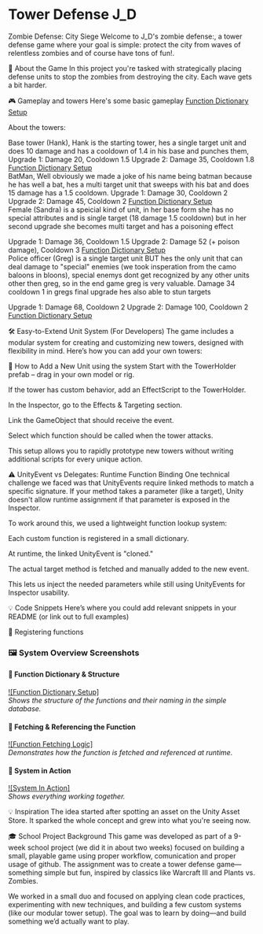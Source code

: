 # Tower Defense J_D
Zombie Defense: City Siege
Welcome to J_D's zombie defense:, a tower defense game where your goal is simple: protect the city from waves of relentless zombies and of course have tons of fun!. 

🧟 About the Game
In this project you're tasked with strategically placing defense units to stop the zombies from destroying the city. Each wave gets a bit harder.


🎮 Gameplay and towers
Here's some basic gameplay
[Function Dictionary Setup](Images/Gameplay.png)  

About the towers:

Base tower (Hank),
Hank is the starting tower, hes a single target unit and does 10 damage and has a cooldown of 1.4 in his base and punches them, 
Upgrade 1: Damage 20, Cooldown 1.5 
Upgrade 2: Damage 35, Cooldown 1.8
[Function Dictionary Setup](Assets/Screenschots/BaseTower%20Variant.png)  
BatMan,
Well obviously we made a joke of his name being batman because he has well a bat, hes a multi target unit that sweeps with his bat and does 15 damage has a 1.5 cooldown.
Upgrade 1: Damage 30, Cooldown 2
Upgrade 2: Damage 45, Cooldown 2
[Function Dictionary Setup](Assets/Screenschots/BatMan%20Variant.png)  
Female (Sandra) is a speicial kind of unit, in her base form she has no special attributes and is single target (18 damage 1.5 cooldown) but in her second upgrade she becomes multi target and has a poisoning effect

Upgrade 1: Damage 36, Cooldown 1.5
Upgrade 2: Damage 52 (+ poison damage), Cooldown 3
[Function Dictionary Setup](Assets/Screenschots/Female.png)  
Police officer (Greg) is a single target unit BUT hes the only unit that can deal damage to "special" enemies (we took insperation from the camo baloons in bloons), special enemys dont get recognized by any other units other then greg, so in the end game greg is very valuable. Damage 34 cooldown 1 in gregs final upgrade hes also able to stun targets

Upgrade 1: Damage 68, Cooldown 2
Upgrade 2: Damage 100, Cooldown 2
[Function Dictionary Setup](Assets/Screenschots/PoliceOfficer%20Variant.png)  

🛠️ Easy-to-Extend Unit System (For Developers)
The game includes a modular system for creating and customizing new towers, designed with flexibility in mind. Here’s how you can add your own towers:

🔧 How to Add a New Unit using the system
Start with the TowerHolder prefab – drag in your own model or rig.

If the tower has custom behavior, add an EffectScript to the TowerHolder.

In the Inspector, go to the Effects & Targeting section.

Link the GameObject that should receive the event.

Select which function should be called when the tower attacks.

This setup allows you to rapidly prototype new towers without writing additional scripts for every unique action.

⚠️ UnityEvent vs Delegates: Runtime Function Binding
One technical challenge we faced was that UnityEvents require linked methods to match a specific signature. If your method takes a parameter (like a target), Unity doesn't allow runtime assignment if that parameter is exposed in the Inspector.

To work around this, we used a lightweight function lookup system:

Each custom function is registered in a small dictionary.

At runtime, the linked UnityEvent is "cloned."

The actual target method is fetched and manually added to the new event.

This lets us inject the needed parameters while still using UnityEvents for Inspector usability.

💡 Code Snippets
Here’s where you could add relevant snippets in your README (or link out to full examples)



🔹  Registering functions
### 🖼️ System Overview Screenshots

#### 📂 Function Dictionary & Structure  
[![Function Dictionary Setup]](images/SimpleDataBase.png)  
*Shows the structure of the functions and their naming in the simple database.*

#### 🔁 Fetching & Referencing the Function  
[![Function Fetching Logic]](Images/ConvertToString.png)  
*Demonstrates how the function is fetched and referenced at runtime.*

#### 🧩 System in Action  
[![System In Action]](Images/GetString.png)  
*Shows everything working together.*

💡 Inspiration
The idea started after spotting an asset on the Unity Asset Store. It sparked the whole concept and grew into what you're seeing now.

🎓 School Project Background
This game was developed as part of a 9-week school project (we did it in about two weeks) focused on building a small, playable game using proper workflow, comunication and proper usage of github. The assignment was to create a tower defense game—something simple but fun, inspired by classics like Warcraft III and Plants vs. Zombies.

We worked in a small duo and focused on applying clean code practices, experimenting with new techniques, and building a few custom systems (like our modular tower setup). The goal was to learn by doing—and build something we’d actually want to play.